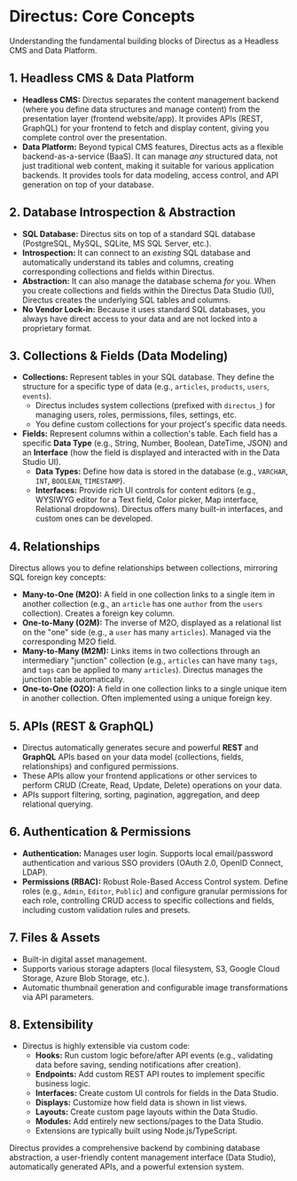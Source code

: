 # Directus: Core Concepts

Understanding the fundamental building blocks of Directus as a Headless CMS and Data Platform.

## 1. Headless CMS & Data Platform

*   **Headless CMS:** Directus separates the content management backend (where you define data structures and manage content) from the presentation layer (frontend website/app). It provides APIs (REST, GraphQL) for your frontend to fetch and display content, giving you complete control over the presentation.
*   **Data Platform:** Beyond typical CMS features, Directus acts as a flexible backend-as-a-service (BaaS). It can manage *any* structured data, not just traditional web content, making it suitable for various application backends. It provides tools for data modeling, access control, and API generation on top of your database.

## 2. Database Introspection & Abstraction

*   **SQL Database:** Directus sits on top of a standard SQL database (PostgreSQL, MySQL, SQLite, MS SQL Server, etc.).
*   **Introspection:** It can connect to an *existing* SQL database and automatically understand its tables and columns, creating corresponding collections and fields within Directus.
*   **Abstraction:** It can also manage the database schema *for* you. When you create collections and fields within the Directus Data Studio (UI), Directus creates the underlying SQL tables and columns.
*   **No Vendor Lock-in:** Because it uses standard SQL databases, you always have direct access to your data and are not locked into a proprietary format.

## 3. Collections & Fields (Data Modeling)

*   **Collections:** Represent tables in your SQL database. They define the structure for a specific type of data (e.g., `articles`, `products`, `users`, `events`).
    *   Directus includes system collections (prefixed with `directus_`) for managing users, roles, permissions, files, settings, etc.
    *   You define custom collections for your project's specific data needs.
*   **Fields:** Represent columns within a collection's table. Each field has a specific **Data Type** (e.g., String, Number, Boolean, DateTime, JSON) and an **Interface** (how the field is displayed and interacted with in the Data Studio UI).
    *   **Data Types:** Define how data is stored in the database (e.g., `VARCHAR`, `INT`, `BOOLEAN`, `TIMESTAMP`).
    *   **Interfaces:** Provide rich UI controls for content editors (e.g., WYSIWYG editor for a Text field, Color picker, Map interface, Relational dropdowns). Directus offers many built-in interfaces, and custom ones can be developed.

## 4. Relationships

Directus allows you to define relationships between collections, mirroring SQL foreign key concepts:

*   **Many-to-One (M2O):** A field in one collection links to a single item in another collection (e.g., an `article` has one `author` from the `users` collection). Creates a foreign key column.
*   **One-to-Many (O2M):** The inverse of M2O, displayed as a relational list on the "one" side (e.g., a `user` has many `articles`). Managed via the corresponding M2O field.
*   **Many-to-Many (M2M):** Links items in two collections through an intermediary "junction" collection (e.g., `articles` can have many `tags`, and `tags` can be applied to many `articles`). Directus manages the junction table automatically.
*   **One-to-One (O2O):** A field in one collection links to a single unique item in another collection. Often implemented using a unique foreign key.

## 5. APIs (REST & GraphQL)

*   Directus automatically generates secure and powerful **REST** and **GraphQL** APIs based on your data model (collections, fields, relationships) and configured permissions.
*   These APIs allow your frontend applications or other services to perform CRUD (Create, Read, Update, Delete) operations on your data.
*   APIs support filtering, sorting, pagination, aggregation, and deep relational querying.

## 6. Authentication & Permissions

*   **Authentication:** Manages user login. Supports local email/password authentication and various SSO providers (OAuth 2.0, OpenID Connect, LDAP).
*   **Permissions (RBAC):** Robust Role-Based Access Control system. Define roles (e.g., `Admin`, `Editor`, `Public`) and configure granular permissions for each role, controlling CRUD access to specific collections and fields, including custom validation rules and presets.

## 7. Files & Assets

*   Built-in digital asset management.
*   Supports various storage adapters (local filesystem, S3, Google Cloud Storage, Azure Blob Storage, etc.).
*   Automatic thumbnail generation and configurable image transformations via API parameters.

## 8. Extensibility

*   Directus is highly extensible via custom code:
    *   **Hooks:** Run custom logic before/after API events (e.g., validating data before saving, sending notifications after creation).
    *   **Endpoints:** Add custom REST API routes to implement specific business logic.
    *   **Interfaces:** Create custom UI controls for fields in the Data Studio.
    *   **Displays:** Customize how field data is shown in list views.
    *   **Layouts:** Create custom page layouts within the Data Studio.
    *   **Modules:** Add entirely new sections/pages to the Data Studio.
    *   Extensions are typically built using Node.js/TypeScript.

Directus provides a comprehensive backend by combining database abstraction, a user-friendly content management interface (Data Studio), automatically generated APIs, and a powerful extension system.